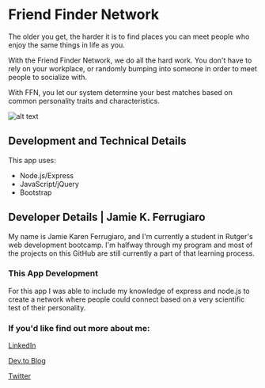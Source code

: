 # Friend Finder Network
The older you get, the harder it is to find places you can meet people who enjoy the same things in life as you.

With the Friend Finder Network, we do all the hard work. You don't have to rely on your workplace, or randomly bumping into someone in order to meet people to socialize with.

With FFN, you let our system determine your best matches based on common personality traits and characteristics.

![alt text](https://lh3.googleusercontent.com/1KXgClSocSrA4zfj0ESwcZX4-fhQrklZtGfVl4oGeEnP-t-wwHPXVxJ7RMbzsshF98TY619dDHdb_vZJpoTLKudsDmkU66jEZkRDIJoMXOraOZf1Q4TnbUCzX9-kMStErsk0bMfOpmUgz5AxcrC14uNZ64cYfccY-cYKaangxLDgmHv74mmGbHO2epF0OTDwOLRzNHKNItAXmEjV6qGqUacHJCYJyWpD_AJhGpklnKk2iQjux1Q9p7ex-v1H97sPp9lvRPI0wkCa8EXg9HrRWaObxNIDrz1tOI-JusH_71Lqm374UffI6xY_LDooHxo1B9UbMqUhLkVNWL-jOSX0XXpy-ZdoZlSRGJ9dnzKLbLqZb84BtuMfAh5qNdh8v_qzSyOhtSBgtSdtmkgaxJbCzHTQUEXCgTW3szyKg9PRWOYlAiKeWo3uQST22r0yPTlPcERZrBakPvUEsneIaRRNkWnBb2AAvcVxJEBDaOfX6GfrV1yxe2AUkjAvCxCs8IBHnou0kkXK9WIPKEm5KHOsTPlf_MDi0MI_s36G8nDKeswPo_7qkfHjBbbPJQjkj8_OxUVRyZVmZVO7NXq-6CIEFEWp6H6qywEz0LVlIFJ3rS87_T1AVFoluNCdawSbKjs97qJx_EKu4ftGbml6wtGxz1pXPln8xoOxdiFevIXoVXEfccWrTBzWWfw=w1270-h714-no "Logo Title Text 1")


## Development and Technical Details

This app uses:

- Node.js/Express
- JavaScript/jQuery
- Bootstrap


## Developer Details | Jamie K. Ferrugiaro

My name is Jamie Karen Ferrugiaro, and I'm currently a student in Rutger's web development bootcamp. I'm halfway through my program and most of the projects on this GitHub are still currently a part of that learning process.

### This App Development
For this app I was able to include my knowledge of express and node.js to create a network where people could connect based on a very scientific test of their personality.

### If you'd like find out more about me:

[LinkedIn](https://www.linked.in/in/jamiekaren)

[Dev.to Blog](https://dev.to/jamiekaren)

[Twitter](https://www.twitter.com/missjamiekaren)


